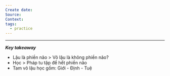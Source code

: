 ```yaml
---
Create date: 
Source: 
Context: 
tags:
  - practice
---
```

---
***Key takeaway***

- Lậu là phiền não > Vô lậu là không phiền não?
- Học > Pháp tu tập để hết phiền não
- Tam vô lậu học gồm: Giới - Định - Tuệ